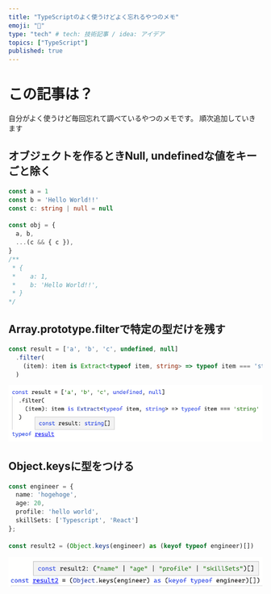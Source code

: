 ```yaml
---
title: "TypeScriptのよく使うけどよく忘れるやつのメモ"
emoji: "🎉"
type: "tech" # tech: 技術記事 / idea: アイデア
topics: ["TypeScript"]
published: true
---
```


# この記事は？
自分がよく使うけど毎回忘れて調べているやつのメモです。
順次追加していきます

## オブジェクトを作るときNull, undefinedな値をキーごと除く
```ts
const a = 1
const b = 'Hello World!!'
const c: string | null = null

const obj = {
  a, b,
  ...(c && { c }),
}
/**
 * {
 *    a: 1,
 *    b: 'Hello World!!',
 * }
*/
```

## Array.prototype.filterで特定の型だけを残す
```ts
const result = ['a', 'b', 'c', undefined, null]
  .filter(
    (item): item is Extract<typeof item, string> => typeof item === 'string'
  )
```
![](/images/my-typescript-tips/result1.png)



## Object.keysに型をつける
```ts
const engineer = {
  name: 'hogehoge',
  age: 20,
  profile: 'hello world',
  skillSets: ['Typescript', 'React']
};

const result2 = (Object.keys(engineer) as (keyof typeof engineer)[])
```
![](/images/my-typescript-tips/result2.png)
